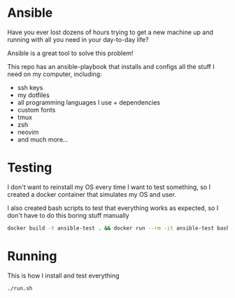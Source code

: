# Ansible

Have you ever lost dozens of hours trying to get a new machine up and running with all you need in your day-to-day life?

Ansible is a great tool to solve this problem!

This repo has an ansible-playbook that installs and configs all the stuff I need on my computer, including:
* ssh keys
* my dotfiles
* all programming languages I use + dependencies
* custom fonts
* tmux
* zsh
* neovim
* and much more...

# Testing
I don't want to reinstall my OS every time I want to test something, so I created a docker container that simulates my OS and user.

I also created bash scripts to test that everything works as expected, so I don't have to do this boring stuff manually

```bash
docker build -t ansible-test . && docker run --rm -it ansible-test bash 
```

# Running

This is how I install and test everything

```bash
./run.sh
```
